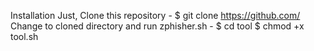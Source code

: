 Installation
Just, Clone this repository -
$ git clone https://github.com/
Change to cloned directory and run zphisher.sh -
$ cd tool
$ chmod +x tool.sh
